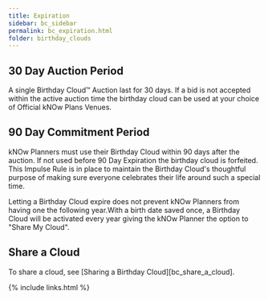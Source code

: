 ```yaml
---
title: Expiration
sidebar: bc_sidebar
permalink: bc_expiration.html
folder: birthday_clouds
---
```


## 30 Day Auction Period

A single Birthday Cloud™ Auction last for 30 days.  If a bid is not accepted within the active auction time the birthday cloud can be used at your choice of Official kNOw Plans Venues.  

## 90 Day Commitment Period
kNOw Planners must use their Birthday Cloud within 90 days after the auction. If not used before 90 Day Expiration the birthday cloud is forfeited.  This Impulse Rule is in place to maintain the Birthday Cloud's thoughtful purpose of making sure everyone celebrates their life around such a special time.  

Letting a Birthday Cloud expire does not prevent kNOw Planners from having one the following year.With a birth date saved once, a Birthday Cloud will be activated every year giving the kNOw Planner the option to "Share My Cloud".

## Share a Cloud

To share a cloud, see [Sharing a Birthday Cloud][bc_share_a_cloud].

{% include links.html %}
